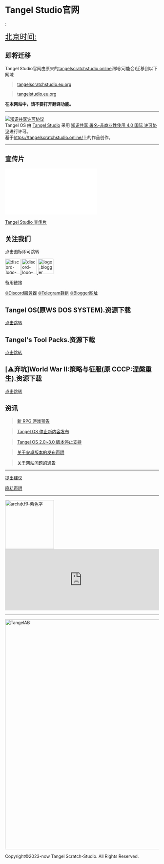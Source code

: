 # Tangel Studio官网

<!-- Google分析 HTML模块 -->
<!-- Google tag (gtag.js) -->
<script async src="https://www.googletagmanager.com/gtag/js?id=G-YMNXNR98VZ">
</script>:
<script>
  window.dataLayer = window.dataLayer || []
  function gtag(){dataLayer.push(arguments);}
  gtag('js', new Date());
  gtag('config', 'G-YMNXNR98VZ');
</script>

<!-- Cirsp客服 HTML窗口化模块 -->
<script type="text/javascript">
  window.$crisp=[];
  window.CRISP_WEBSITE_ID="f875046b-8947-4bea-87c5-21c086b6160d";
  (function(){d=document;
  s=d.createElement("script");
  s.src="https://client.crisp.chat/l.js";s.async=1;d.getElementsByTagName("head")[0].appendChild(s);})();
</script>

<!-- Time.IS HTML时间显示模块 -->
<a href="https://time.is/Beijing" id="time_is_link" rel="nofollow" style="font-size:24px">北京时间:</a>
<span id="Beijing_z43d" style="font-size:24px"></span>
<script src="//widget.time.is/zh.js"></script>
<script>
time_is_widget.init({Beijing_z43d:{template:"TIME<br>DATE", time_format:"12hours:minutes:secondsAMPM", date_format:"year年monthnamednum日dayname"}});
</script>


## 即将迁移
Tangel Studio官网由原来的[tangelscratchstudio.online](tangelscratchstudio.online)网域(可能会)迁移到以下网域

> [tangelscratchstudio.eu.org](tangelscratchstudio.eu.org)

> [tangelstudio.eu.org](tangelstudio.eu.org)

**在本网站中，请不要打开翻译功能。**

***

<a rel="license" href="http://creativecommons.org/licenses/by-nc/4.0/"><img alt="知识共享许可协议" style="border-width:0" src="https://i.creativecommons.org/l/by-nc/4.0/88x31.png" /></a><br /><span xmlns:dct="http://purl.org/dc/terms/" property="dct:title">Tangel OS</span> 由 <a xmlns:cc="http://creativecommons.org/ns#" href="https://tangelscratchstudio.online/" property="cc:attributionName" rel="cc:attributionURL">Tangel Studio</a> 采用 <a rel="license" href="http://creativecommons.org/licenses/by-nc/4.0/">知识共享 署名-非商业性使用 4.0 国际 许可协议</a>进行许可。<br />基于<a xmlns:dct="http://purl.org/dc/terms/" href="https://tangelscratchstudio.online/" rel="dct:source">https://tangelscratchstudio.online/</a>上的作品创作。

***

## 宣传片

<iframe src="//player.bilibili.com/player.html?aid=555755505&bvid=BV1Me4y1R7Wb&cid=770095178&page=1" scrolling="no" border="0" frameborder="no" framespacing="0" allowfullscreen="true"> </iframe>

[Tangel Studio 宣传片](https://www.bilibili.com/video/BV1Me4y1R7Wb)

## 关注我们

点击图标即可跳转

[<img width="50" alt="discord-logo-blue" src="https://assets-global.website-files.com/6257adef93867e50d84d30e2/636e0a69f118df70ad7828d4_icon_clyde_blurple_RGB.svg">
](https://discord.gg/kS3jxtpKUm) [<img width="50" alt="discord-logo-blue" src="https://avatars.githubusercontent.com/u/6113871?s=200&v=4">
](https://t.me/+GgZy38aOi7c2NWU1) [<img width="50" alt="logo_blogger" src="https://user-images.githubusercontent.com/91039316/212287831-cb91d082-4e07-45c8-846b-140b8c99a615.png">
](https://tangelstudio.blogspot.com/)

备用链接

[🌐Discord服务器](https://discord.gg/kS3jxtpKUm) [🌐Telegram群组](https://t.me/+GgZy38aOi7c2NWU1) [🌐Blogger网址](https://tangelstudio.blogspot.com/)

## Tangel OS(原WS DOS SYSTEM).资源下载

[点击跳转](/os.html)

## Tangel's Tool Packs.资源下载

[点击跳转](/tool_packs.html)

## [⚠️弃坑]World War II:策略与征服(原 CCCP:涅槃重生).资源下载

[点击跳转](/ww2_sc.html)

## 资讯

> [新 RPG 游戏预告](https://afdian.net/p/079a5c34454411edab7352540025c377)

> [Tangel OS 停止新内容发布](https://afdian.net/p/4476ca9a454211ed9f9752540025c377)

> [Tangel OS 2.0~3.0 版本停止支持](https://afdian.net/p/11206384430a11ed905752540025c377)

> [关于安卓版本的发布声明](https://afdian.net/p/5938324814c311eda49c52540025c377)

> [关于网站问题的通告](https://afdian.net/p/67f6a748ebc311ecbf8c52540025c377)

***

[提出建议](https://support.qq.com/product/400818)

[隐私声明](https://docs.qq.com/doc/DQlpwT3pEakZxQUt0)

***

<img width="160" alt="arch水印-紫色字" src="https://user-images.githubusercontent.com/91039316/166202842-59b79d17-086f-408d-8634-b779db164080.png">

<iframe id="afdian_leaflet_TangelStudio" src="https://afdian.net/leaflet?slug=TangelStudio" width="100%" scrolling="no" height="200" frameborder="0"></iframe><script>document.body.clientWidth< 700 ? document.getElementById("afdian_leaflet_TangelStudio").width = "100%" : document.getElementById("afdian_leaflet_TangelStudio").width = "640"</script>

***
  
<img width="750" alt="TangelAB" src="https://user-images.githubusercontent.com/91039316/210968013-2737ff03-8b0d-45e5-9dd0-c4c07e62a10b.png">

Copyright©2023-now Tangel Scratch-Studio. All Rights Reserved.
